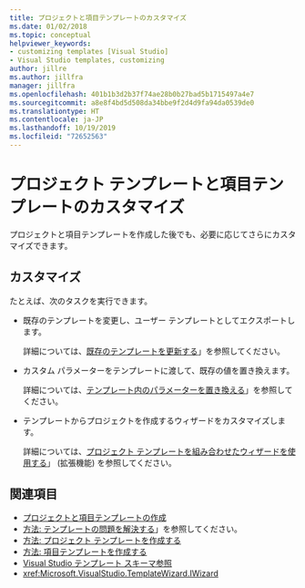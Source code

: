 ```yaml
---
title: プロジェクトと項目テンプレートのカスタマイズ
ms.date: 01/02/2018
ms.topic: conceptual
helpviewer_keywords:
- customizing templates [Visual Studio]
- Visual Studio templates, customizing
author: jillre
ms.author: jillfra
manager: jillfra
ms.openlocfilehash: 401b1b3d2b37f74ae28b0b27bad5b1715497a4e7
ms.sourcegitcommit: a8e8f4bd5d508da34bbe9f2d4d9fa94da0539de0
ms.translationtype: HT
ms.contentlocale: ja-JP
ms.lasthandoff: 10/19/2019
ms.locfileid: "72652563"
---
```

# <a name="customize-project-and-item-templates"></a>プロジェクト テンプレートと項目テンプレートのカスタマイズ

プロジェクトと項目テンプレートを作成した後でも、必要に応じてさらにカスタマイズできます。

## <a name="customizations"></a>カスタマイズ

たとえば、次のタスクを実行できます。

- 既存のテンプレートを変更し、ユーザー テンプレートとしてエクスポートします。

   詳細については、[既存のテンプレートを更新する](../ide/how-to-update-existing-templates.md)」を参照してください。

- カスタム パラメーターをテンプレートに渡して、既存の値を置き換えます。

   詳細については、[テンプレート内のパラメーターを置き換える](../ide/how-to-substitute-parameters-in-a-template.md)」を参照してください。

- テンプレートからプロジェクトを作成するウィザードをカスタマイズします。

   詳細については、[プロジェクト テンプレートを組み合わせたウィザードを使用する](../extensibility/how-to-use-wizards-with-project-templates.md)」 (拡張機能) を参照してください。

## <a name="see-also"></a>関連項目

- [プロジェクトと項目テンプレートの作成](../ide/creating-project-and-item-templates.md)
- [方法: テンプレートの問題を解決する](../ide/how-to-troubleshoot-templates.md)」を参照してください。
- [方法: プロジェクト テンプレートを作成する](../ide/how-to-create-project-templates.md)
- [方法: 項目テンプレートを作成する](../ide/how-to-create-item-templates.md)
- [Visual Studio テンプレート スキーマ参照](../extensibility/visual-studio-template-schema-reference.md)
- <xref:Microsoft.VisualStudio.TemplateWizard.IWizard>